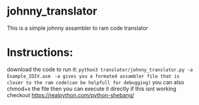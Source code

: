 # johnny_translator

This is a simple johnny assambler to ram code translator

# Instructions:
download the code
to run it: `python3 translator/johnny_translator.py -a Example_IDIV.asm `
`-a gives you a formated assambler file that is closer to the ram code(can be helpfull for debugging)`
you can also chmod+x the file then you can execute it directly if this isnt working checkout https://realpython.com/python-shebang/
